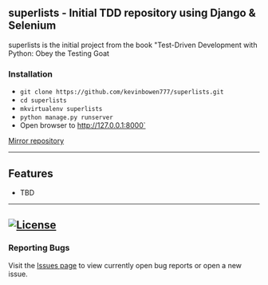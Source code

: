 ## superlists - Initial TDD repository using Django & Selenium

superlists is the initial project from the book "Test-Driven Development with
Python: Obey the Testing Goat

### Installation
 - `git clone https://github.com/kevinbowen777/superlists.git`
 - `cd superlists`
 - `mkvirtualenv superlists`
 - `python manage.py runserver`
 - Open browser to http://127.0.0.1:8000`

[Mirror repository](https://gitlab.com/kevinbowen/superlists.git)

---
## Features
 - TBD

---
[![License](https://img.shields.io/badge/license-MIT-green)](https://github.com/kevinbowen777/superlists/blob/master/LICENSE)
---
### Reporting Bugs

   Visit the [Issues page](https://github.com/kevinbowen777/superlists/issues)
      to view currently open bug reports or open a new issue.
